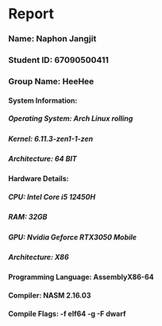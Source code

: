 # **Report**<br>
### **Name**: Naphon Jangjit<br>
### **Student ID**: 67090500411<br>
### **Group Name**: HeeHee<br>
#### **System Information**:<br>
  ##### **Operating System**: Arch Linux rolling<br>
  ##### **Kernel**: 6.11.3-zen1-1-zen<br>
  ##### **Architecture**: 64 BIT<br>
#### **Hardware Details**:<br>
  ##### **CPU**: Intel Core i5 12450H<br>
  ##### **RAM**: 32GB<br>
  ##### **GPU**: Nvidia Geforce RTX3050 Mobile<br>
  ##### **Architecture**: X86<br>
#### **Programming Language**: AssemblyX86-64<br>
#### **Compiler**: NASM 2.16.03<br>
#### **Compile Flags**: -f elf64 -g -F dwarf<br>
